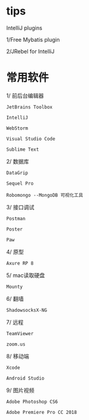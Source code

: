 # tips

IntelliJ plugins

1/Free Mybatis plugin

2/JRebel for IntelliJ


# 常用软件
1/ 前后台编辑器

    JetBrains Toolbox 
 
    IntelliJ
 
    WebStorm
 
    Visual Studio Code
 
    Sublime Text
 
 2/ 数据库
 
    DataGrip
  
    Sequel Pro
  
    Robomongo --MongoDB 可视化工具
  
 3/ 接口调试
 
    Postman
  
    Poster
  
    Paw
  
  4/ 原型
  
    Axure RP 8
   
  5/ mac读取硬盘
  
    Mounty
   
  6/ 翻墙
  
    ShadowsocksX-NG
    
  7/ 远程
  
    TeamViewer
    
    zoom.us
    
  8/ 移动端
  
    Xcode
    
    Android Studio
    
  9/ 图片视频
  
    Adobe Photoshop CS6
    
    Adobe Premiere Pro CC 2018
    
